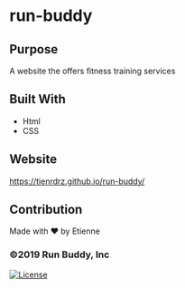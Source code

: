 # run-buddy

## Purpose
A website the offers fitness training services

## Built With
* Html
* CSS

## Website
https://tienrdrz.github.io/run-buddy/

## Contribution
Made with ❤️ by Etienne

### ©️2019 Run Buddy, Inc 
  [![License](https://img.shields.io/badge/License-Apache_2.0-blue.svg)](https://opensource.org/licenses/Apache_2.0)
